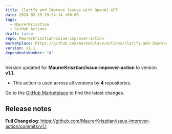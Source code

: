 ```yaml
---
title: Clarify and Improve Issues with OpenAI GPT
date: 2024-02-15 19:24:14 +00:00
tags:
  - MaurerKrisztian
  - GitHub Actions
draft: false
repo: MaurerKrisztian/issue-improver-action
marketplace: https://github.com/marketplace/actions/clarify-and-improve-issues-with-openai-gpt
version: v1.1
dependentsNumber: "4"
---
```



Version updated for **MaurerKrisztian/issue-improver-action** to version **v1.1**.
- This action is used across all versions by **4** repositories.

Go to the [GitHub Marketplace](https://github.com/marketplace/actions/clarify-and-improve-issues-with-openai-gpt) to find the latest changes.

## Release notes

**Full Changelog**: https://github.com/MaurerKrisztian/issue-improver-action/commits/v1.1
